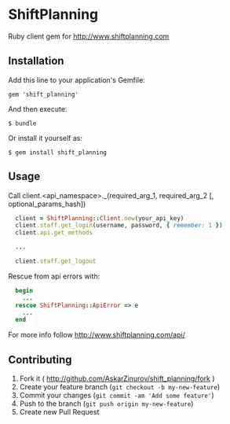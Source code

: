 # ShiftPlanning

Ruby client gem for http://www.shiftplanning.com

## Installation

Add this line to your application's Gemfile:

    gem 'shift_planning'

And then execute:

    $ bundle

Or install it yourself as:

    $ gem install shift_planning

## Usage

Call client.<api_namespace>.<method>_<endpoint>(required_arg_1, required_arg_2 [, optional_params_hash])

```ruby
  client = ShiftPlanning::Client.new(your_api_key)
  client.staff.get_login(username, password, { remember: 1 })
  client.api.get_methods

  ...

  client.staff.get_logout
```

Rescue from api errors with:

```ruby
  begin
    ...
  rescue ShiftPlanning::ApiError => e
    ...
  end
```
For more info follow http://www.shiftplanning.com/api/

## Contributing

1. Fork it ( http://github.com/AskarZinurov/shift_planning/fork )
2. Create your feature branch (`git checkout -b my-new-feature`)
3. Commit your changes (`git commit -am 'Add some feature'`)
4. Push to the branch (`git push origin my-new-feature`)
5. Create new Pull Request

